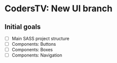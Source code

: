 # CodersTV: New UI branch #

## Initial goals ##

- [ ] Main SASS project structure
- [ ] Components: Buttons
- [ ] Components: Boxes
- [ ] Components: Navigation
